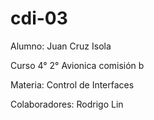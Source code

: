 # cdi-03

Alumno: Juan Cruz Isola

Curso 4° 2° Avionica comisión b

Materia: Control de Interfaces

Colaboradores: Rodrigo Lin
